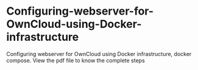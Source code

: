 # Configuring-webserver-for-OwnCloud-using-Docker-infrastructure
Configuring webserver for OwnCloud using Docker infrastructure, docker compose. View the pdf file to know the complete steps
